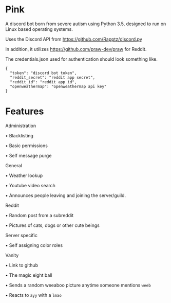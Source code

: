 # Pink
A discord bot born from severe autism using Python 3.5, designed to run on Linux based operating systems.

Uses the Discord API from https://github.com/Rapptz/discord.py

In addition, it utilizes https://github.com/praw-dev/praw for Reddit. 

The credentials.json used for authentication should look something like.
```
{
  "token": "discord bot token",
  "reddit_secret": "reddit app secret",
  "reddit_id": "reddit app id",
  "openweathermap": "openweathermap api key"
}
```
# Features
Administration

• Blacklisting

• Basic permissions

• Self message purge


General

• Weather lookup

• Youtube video search

• Announces people leaving and joining the server/guild.


Reddit

• Random post from a subreddit

• Pictures of cats, dogs or other cute beings


Server specific

• Self assigning color roles


Vanity

• Link to github

• The magic eight ball

• Sends a random weeaboo picture anytime someone mentions `weeb`

• Reacts to `ayy` with a `lmao`
